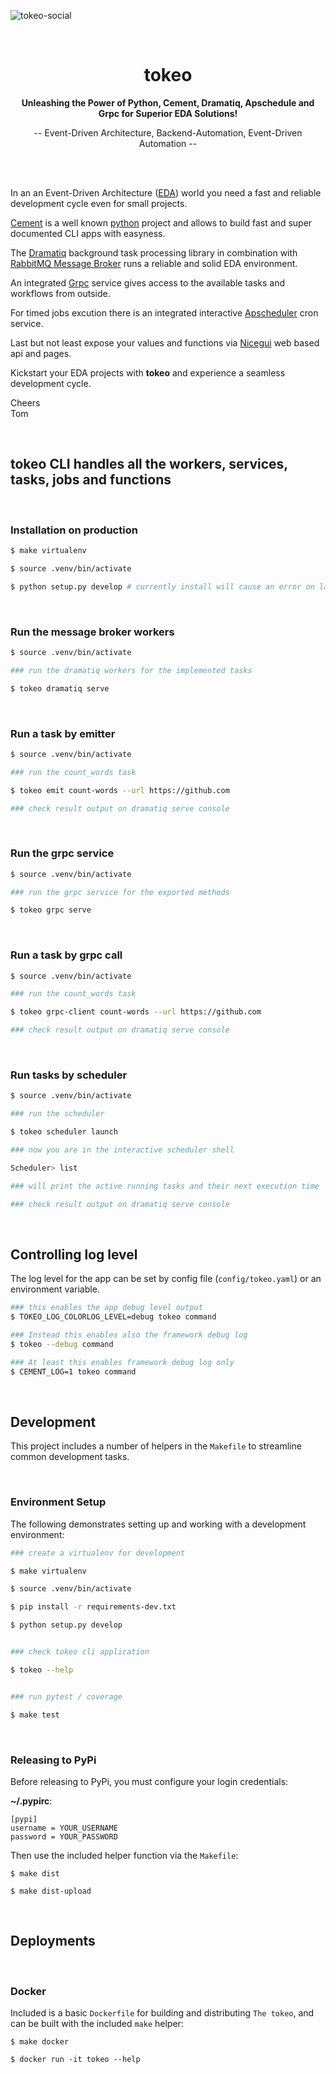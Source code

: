 ![tokeo-social](https://github.com/tokeo/tokeo/assets/410087/ea3cb6f6-7aec-49e1-b622-a01dbf89508b)

<br/>

<h1 align="center">tokeo</h1>

<p align="center">
  <strong>Unleashing the Power of Python, Cement, Dramatiq, Apschedule and Grpc for Superior EDA Solutions!</strong>
</p>
<p align="center">
-- Event-Driven Architecture, Backend-Automation, Event-Driven Automation --
</p>

<br/>

<br/>

In an an Event-Driven Architecture ([EDA](https://en.wikipedia.org/wiki/Event-driven_architecture)) world you need a fast and reliable development cycle even for small projects.

[Cement](https://builtoncement.com) is a well known [python](https://www.python.org) project and allows to build fast and super documented CLI apps with easyness.

The [Dramatiq](https://dramatiq.io) background task processing library in combination with [RabbitMQ Message Broker](https://www.rabbitmq.com) runs a reliable and solid EDA environment.

An integrated [Grpc](https://grpc.io) service gives access to the available tasks and workflows from outside.

For timed jobs excution there is an integrated interactive [Apscheduler](https://apscheduler.readthedocs.io/en/master/) cron service.

Last but not least expose your values and functions via [Nicegui](https://nicegui.io/) web based api and pages.

Kickstart your EDA projects with **tokeo** and experience a seamless development cycle.

Cheers<br/>
Tom

<br/>

## tokeo CLI handles all the workers, services, tasks, jobs and functions

<br/>

### Installation on production

```bash
$ make virtualenv

$ source .venv/bin/activate

$ python setup.py develop # currently install will cause an error on lazy-load
```

<br/>

### Run the message broker workers

```bash
$ source .venv/bin/activate

### run the dramatiq workers for the implemented tasks

$ tokeo dramatiq serve
```

<br/>

### Run a task by emitter

```bash
$ source .venv/bin/activate

### run the count_words task

$ tokeo emit count-words --url https://github.com

### check result output on dramatiq serve console
```

<br/>

### Run the grpc service

```bash
$ source .venv/bin/activate

### run the grpc service for the exported methods

$ tokeo grpc serve
```

<br/>

### Run a task by grpc call

```bash
$ source .venv/bin/activate

### run the count_words task

$ tokeo grpc-client count-words --url https://github.com

### check result output on dramatiq serve console
```

<br/>

### Run tasks by scheduler

```bash
$ source .venv/bin/activate

### run the scheduler

$ tokeo scheduler launch

### now you are in the interactive scheduler shell

Scheduler> list

### will print the active running tasks and their next execution time

### check result output on dramatiq serve console
```

<br/>

## Controlling log level

The log level for the app can be set by config file (`config/tokeo.yaml`) or an environment variable.

```bash
### this enables the app debug level output
$ TOKEO_LOG_COLORLOG_LEVEL=debug tokeo command

### Instead this enables also the framework debug log
$ tokeo --debug command

### At least this enables framework debug log only
$ CEMENT_LOG=1 tokeo command
```

<br/>

## Development

This project includes a number of helpers in the `Makefile` to streamline common development tasks.

<br/>

### Environment Setup

The following demonstrates setting up and working with a development environment:

```bash
### create a virtualenv for development

$ make virtualenv

$ source .venv/bin/activate

$ pip install -r requirements-dev.txt

$ python setup.py develop


### check tokeo cli application

$ tokeo --help


### run pytest / coverage

$ make test
```

<br/>

### Releasing to PyPi

Before releasing to PyPi, you must configure your login credentials:

**~/.pypirc**:

```
[pypi]
username = YOUR_USERNAME
password = YOUR_PASSWORD
```

Then use the included helper function via the `Makefile`:

```
$ make dist

$ make dist-upload
```

<br/>

## Deployments

<br/>

### Docker

Included is a basic `Dockerfile` for building and distributing `The tokeo`,
and can be built with the included `make` helper:

```
$ make docker

$ docker run -it tokeo --help
```
